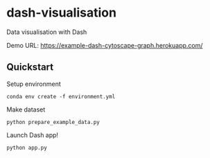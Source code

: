 # dash-visualisation
Data visualisation with Dash

Demo URL: https://example-dash-cytoscape-graph.herokuapp.com/

## Quickstart 
Setup environment
```
conda env create -f environment.yml
```

Make dataset
```
python prepare_example_data.py
```

Launch Dash app!
```
python app.py
```
